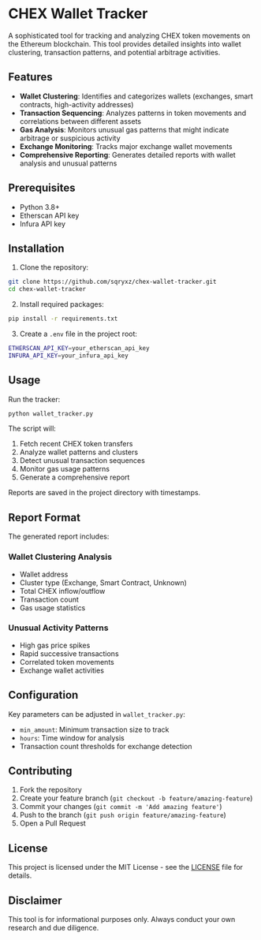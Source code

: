 # CHEX Wallet Tracker

A sophisticated tool for tracking and analyzing CHEX token movements on the Ethereum blockchain. This tool provides detailed insights into wallet clustering, transaction patterns, and potential arbitrage activities.

## Features

- **Wallet Clustering**: Identifies and categorizes wallets (exchanges, smart contracts, high-activity addresses)
- **Transaction Sequencing**: Analyzes patterns in token movements and correlations between different assets
- **Gas Analysis**: Monitors unusual gas patterns that might indicate arbitrage or suspicious activity
- **Exchange Monitoring**: Tracks major exchange wallet movements
- **Comprehensive Reporting**: Generates detailed reports with wallet analysis and unusual patterns

## Prerequisites

- Python 3.8+
- Etherscan API key
- Infura API key

## Installation

1. Clone the repository:
```bash
git clone https://github.com/sqryxz/chex-wallet-tracker.git
cd chex-wallet-tracker
```

2. Install required packages:
```bash
pip install -r requirements.txt
```

3. Create a `.env` file in the project root:
```bash
ETHERSCAN_API_KEY=your_etherscan_api_key
INFURA_API_KEY=your_infura_api_key
```

## Usage

Run the tracker:
```bash
python wallet_tracker.py
```

The script will:
1. Fetch recent CHEX token transfers
2. Analyze wallet patterns and clusters
3. Detect unusual transaction sequences
4. Monitor gas usage patterns
5. Generate a comprehensive report

Reports are saved in the project directory with timestamps.

## Report Format

The generated report includes:

### Wallet Clustering Analysis
- Wallet address
- Cluster type (Exchange, Smart Contract, Unknown)
- Total CHEX inflow/outflow
- Transaction count
- Gas usage statistics

### Unusual Activity Patterns
- High gas price spikes
- Rapid successive transactions
- Correlated token movements
- Exchange wallet activities

## Configuration

Key parameters can be adjusted in `wallet_tracker.py`:
- `min_amount`: Minimum transaction size to track
- `hours`: Time window for analysis
- Transaction count thresholds for exchange detection

## Contributing

1. Fork the repository
2. Create your feature branch (`git checkout -b feature/amazing-feature`)
3. Commit your changes (`git commit -m 'Add amazing feature'`)
4. Push to the branch (`git push origin feature/amazing-feature`)
5. Open a Pull Request

## License

This project is licensed under the MIT License - see the [LICENSE](LICENSE) file for details.

## Disclaimer

This tool is for informational purposes only. Always conduct your own research and due diligence.